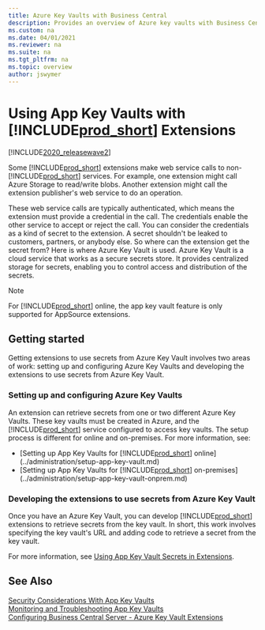 ```yaml
---
title: Azure Key Vaults with Business Central
description: Provides an overview of Azure key vaults with Business Central extensions.
ms.custom: na
ms.date: 04/01/2021
ms.reviewer: na
ms.suite: na
ms.tgt_pltfrm: na
ms.topic: overview
author: jswymer
---
```

# Using App Key Vaults with [!INCLUDE[prod_short](../developer/includes/prod_short.md)] Extensions

[!INCLUDE[2020_releasewave2](../includes/2020_releasewave2.md)]

Some [!INCLUDE[prod_short](../developer/includes/prod_short.md)] extensions make web service calls to non-[!INCLUDE[prod_short](../developer/includes/prod_short.md)] services. For example, one extension might call Azure Storage to read/write blobs. Another extension might call the extension publisher's web service to do an operation. 

These web service calls are typically authenticated, which means the extension must provide a credential in the call. The credentials enable the other service to accept or reject the call. You can consider the credentials as a kind of secret to the extension. A secret shouldn't be leaked to customers, partners, or anybody else. So where can the extension get the secret from? Here is where Azure Key Vault is used. Azure Key Vault is a cloud service that works as a secure secrets store. It provides centralized storage for secrets, enabling you to control access and distribution of the secrets.

> [!NOTE]
> For [!INCLUDE[prod_short](../developer/includes/prod_short.md)] online, the app key vault feature is only supported for AppSource extensions.

## Getting started

Getting extensions to use secrets from Azure Key Vault involves two areas of work: setting up and configuring Azure Key Vaults and developing the extensions to use secrets from Azure Key Vault.

### Setting up and configuring Azure Key Vaults

An extension can retrieve secrets from one or two different Azure Key Vaults. These key vaults must be created in Azure, and the [!INCLUDE[prod_short](../developer/includes/prod_short.md)] service configured to access key vaults. The setup process is different for online and on-premises. For more information, see:

- [Setting up App Key Vaults for [!INCLUDE[prod_short](../developer/includes/prod_short.md)] online](../administration/setup-app-key-vault.md)
- [Setting up App Key Vaults for [!INCLUDE[prod_short](../developer/includes/prod_short.md)] on-premises](../administration/setup-app-key-vault-onprem.md)

### Developing the extensions to use secrets from Azure Key Vault

Once you have an Azure Key Vault, you can develop [!INCLUDE[prod_short](../developer/includes/prod_short.md)] extensions to retrieve secrets from the key vault. In short, this work involves specifying the key vault's URL and adding code to retrieve a secret from the key vault.

For more information, see [Using App Key Vault Secrets in Extensions](../developer/devenv-app-key-vault.md).

## See Also  

[Security Considerations With App Key Vaults](../developer/devenv-app-key-vault.md#security)  
[Monitoring and Troubleshooting App Key Vaults](../developer/devenv-app-key-vault.md#troubleshooting)  
[Configuring Business Central Server - Azure Key Vault Extensions](../administration/configure-server-instance.md#keyvault)  